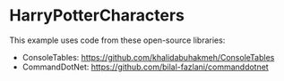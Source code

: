 # HarryPotterCharacters

This example uses code from these open-source libraries:
* ConsoleTables: https://github.com/khalidabuhakmeh/ConsoleTables
* CommandDotNet: https://github.com/bilal-fazlani/commanddotnet
